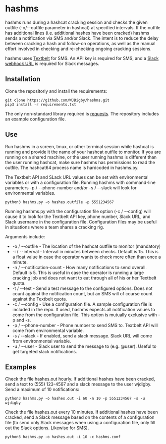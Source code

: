# hashms

hashms runs during a hashcat cracking session and checks the given outfile (-o/--outfile parameter in hashcat) at specified intervals. If the outfile has additional lines (i.e. additional hashes have been cracked) hashms sends a notification via SMS and/or Slack. The intent is to reduce the delay between cracking a hash and follow-on operations, as well as the manual effort involved in checking and re-checking ongoing cracking sessions.

hashms uses [Textbelt](https://textbelt.com/) for SMS. An API key is required for SMS, and a [Slack webhook URL](https://api.slack.com/incoming-webhooks) is required for Slack messages. 

## Installation

Clone the repositoriy and install the requirements:

    git clone https://github.com/WJDigby/hashms.git
    pip3 install -r requirements.txt
    
The only non-standard library required is [requests](http://docs.python-requests.org/en/master/). The repository includes an example configuration file.

## Use

Run hashms in a screen, tmux, or other terminal session while hashcat is running and provide it the name of your hashcat outfile to monitor. If you are running on a shared machine, or the user running hashms is different than the user running hashcat, make sure hashms has permissions to read the outfile. The hashcat64 process name is hardcoded in hashms.py. 

The Textbelt API and SLack URL values can be set with environmental variables or with a configuration file. Running hashms with command-line parameters -p / --phone-number and/or -s / --slack will look for environmental variables.

    python3 hashms.py -o hashes.outfile -p 5551234567
    
Running hashms.py with the configuration file option (-c / --config) will cause it to look for the Textbelt API key, phone number, Slack URL, and Slack username in the configuration file. Configuration files may be useful in situations where a team shares a cracking rig.

Arguments include:
* -o / --outfile - The location of the hashcat outfile to monitor (mandatory)
* -i / --interval - Interval in minutes between checks. Default is 15. This is a float value in case the operator wants to check more often than once a minute.
* -n / --notification-count - How many notifications to send overall. Default is 5. This is useful in case the operator is running a large cracking job and does not want to eat through all of his or her Textbelt quota. 
* -t / --test - Send a test message to the configured options. Does not count against the notification count, but an SMS will of course count against the Textbelt quota.
* -c / --config - Use a configuration file. A sample configuration file is included in the repo. If used, hashms expects all notification values to come from the configuration file. This option is mutually exclusive with -p and -s.
* -p / --phone-number - Phone number to send SMS to. Textbelt API will come from environmental variable.
* -s / --slack - If enabled, send a slack message. Slack URL will come from environmental variable.
* -u / --user - Slack user to send the message to (e.g. @user). Useful to get targeted slack notifications.

## Examples

Check the file hashes.out hourly. If additional hashes have been cracked, send a text to (555) 123-4567 and a slack message to the user wjdigby. Send a maximum of 10 notifications:

    python3 hashms.py -o hashes.out -i 60 -n 10 -p 5551234567 -s -u wjdigby
    
Check the file hashes.out every 10 minutes. If additional hashes have been cracked, send a Slack message based on the contents of a configuration file (to send only Slack messages when using a configuration file, only fill out the Slack options. Likewise for SMS).

    python3 hashms.py -o hashes.out -i 10 -c hashms.conf




